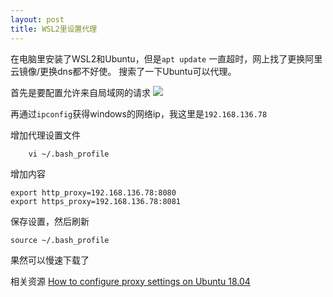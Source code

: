 ```yaml
---
layout: post
title: WSL2里设置代理
---
```

在电脑里安装了WSL2和Ubuntu，但是`apt update` 一直超时，网上找了更换阿里云镜像/更换dns都不好使。
搜索了一下Ubuntu可以代理。
<!-- more -->
首先是要配置允许来自局域网的请求
![](https://ftp.bmp.ovh/imgs/2021/02/84734f1ca966e740.jpg)

再通过`ipconfig`获得windows的网络ip，我这里是`192.168.136.78`

增加代理设置文件 
````
    vi ~/.bash_profile
````

增加内容

````
export http_proxy=192.168.136.78:8080
export https_proxy=192.168.136.78:8081
````

保存设置，然后刷新
````
source ~/.bash_profile
````
果然可以慢速下载了

相关资源 [How to configure proxy settings on Ubuntu 18.04](https://www.serverlab.ca/tutorials/linux/administration-linux/how-to-configure-proxy-on-ubuntu-18-04/) 
